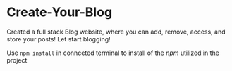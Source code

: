 # Create-Your-Blog

Created a full stack Blog website, where you can add, remove, access, and store your posts! Let start blogging!

Use ```npm install``` in connceted terminal to install of the *npm* utilized in the project <br />
